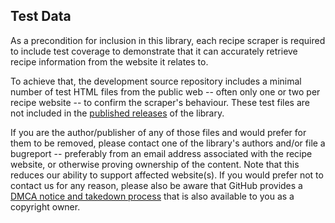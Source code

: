 Test Data
---------

As a precondition for inclusion in this library, each recipe scraper is required to include test coverage to demonstrate that it can accurately retrieve recipe information from the website it relates to.

To achieve that, the development source repository includes a minimal number of test HTML files from the public web -- often only one or two per recipe website -- to confirm the scraper's behaviour.  These test files are not included in the [published releases](https://pypi.org/project/recipe-scrapers/) of the library.

If you are the author/publisher of any of those files and would prefer for them to be removed, please contact one of the library's authors and/or file a bugreport -- preferably from an email address associated with the recipe website, or otherwise proving ownership of the content.  Note that this reduces our ability to support affected website(s).  If you would prefer not to contact us for any reason, please also be aware that GitHub provides a [DMCA notice and takedown process](https://docs.github.com/en/site-policy/content-removal-policies/dmca-takedown-policy) that is also available to you as a copyright owner.
